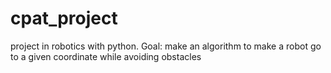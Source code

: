 cpat_project
============

project in robotics with python. Goal: make an algorithm to make a robot go to a given coordinate while avoiding obstacles